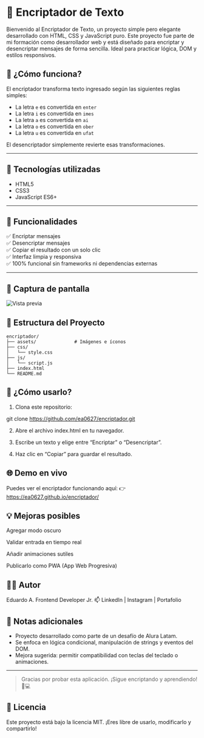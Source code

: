# 🔐 Encriptador de Texto

Bienvenido al Encriptador de Texto, un proyecto simple pero elegante desarrollado con HTML, CSS y JavaScript puro. Este proyecto fue parte de mi formación como desarrollador web y está diseñado para encriptar y desencriptar mensajes de forma sencilla. Ideal para practicar lógica, DOM y estilos responsivos.

## 🧠 ¿Cómo funciona?

El encriptador transforma texto ingresado según las siguientes reglas simples:

- La letra `e` es convertida en `enter`
- La letra `i` es convertida en `imes`
- La letra `a` es convertida en `ai`
- La letra `o` es convertida en `ober`
- La letra `u` es convertida en `ufat`

El desencriptador simplemente revierte esas transformaciones.

---

## 🚀 Tecnologías utilizadas

- HTML5
- CSS3
- JavaScript ES6+

---

## 🎯 Funcionalidades

✅ Encriptar mensajes  
✅ Desencriptar mensajes  
✅ Copiar el resultado con un solo clic  
✅ Interfaz limpia y responsiva  
✅ 100% funcional sin frameworks ni dependencias externas

---

## 📸 Captura de pantalla

![Vista previa](./assets/screenshot.png)

## 📁 Estructura del Proyecto

```
encriptador/
├── assets/              # Imágenes e íconos
├── css/
│   └── style.css
├── js/
│   └── script.js
├── index.html
└── README.md
```


## 🧪 ¿Cómo usarlo?

1. Clona este repositorio:

git clone https://github.com/ea0627/encriptador.git

2. Abre el archivo index.html en tu navegador.

3. Escribe un texto y elige entre “Encriptar” o “Desencriptar”.

4. Haz clic en “Copiar” para guardar el resultado.

## 🌐 Demo en vivo

Puedes ver el encriptador funcionando aquí:
👉 https://ea0627.github.io/encriptador/

## 💡 Mejoras posibles
 Agregar modo oscuro

 Validar entrada en tiempo real

 Añadir animaciones sutiles

 Publicarlo como PWA (App Web Progresiva)

## 👨‍💻 Autor
Eduardo A.
Frontend Developer Jr.
📫 LinkedIn | Instagram | Portafolio

## 📌 Notas adicionales

- Proyecto desarrollado como parte de un desafío de Alura Latam.
- Se enfoca en lógica condicional, manipulación de strings y eventos del DOM.
- Mejora sugerida: permitir compatibilidad con teclas del teclado o animaciones.

---

> Gracias por probar esta aplicación. ¡Sigue encriptando y aprendiendo! 🔐💻

## 📄 Licencia
Este proyecto está bajo la licencia MIT.
¡Eres libre de usarlo, modificarlo y compartirlo!
